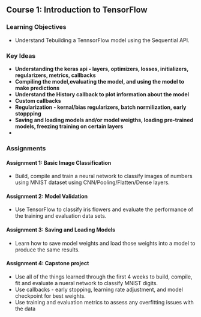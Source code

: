 ## Course 1: Introduction to TensorFlow

### Learning Objectives
- Understand  Tebuilding a TennsorFlow model using the Sequential API.

### Key Ideas
- **Understanding the keras api - layers, optimizers, losses, initializers, regularizers, metrics, callbacks**
- **Compiling the model,evaluating the model, and using the model to make predictions**
- **Understand the History callback to plot information about the model**
- **Custom callbacks**
- **Regularization - kernal/bias regularizers, batch normilization, early stoppping**
- **Saving and loading models and/or model weigths, loading pre-trained models, freezing training on certain layers**
- 

### Assignments

#### Assignment 1: Basic Image Classification
- Build, compile and train a neural network to classify images of numbers using MNIST dataset using CNN/Pooling/Flatten/Dense layers.

#### Assignment 2: Model Validation
- Use TensorFlow to classify iris flowers and evaluate the performance of the training and evaluation data sets.

#### Assignment 3: Saving and Loading Models
- Learn how to save model weights and load those weights into a model to produce the same results.

#### Assignment 4: Capstone project
- Use all of the things learned through the first 4 weeks to build, compile, fit and evaluate a nueral network to classify MNIST digits.
- Use callbacks - early stopping, learning rate adjustment, and model checkpoint for best weights.
- Use training and evaluation metrics to assess any overfitting issues with the data
